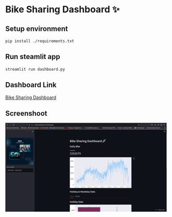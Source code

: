# Bike Sharing Dashboard ✨

## Setup environment

```
pip install ./requirements.txt
```

## Run steamlit app

```
streamlit run dashboard.py
```

## Dashboard Link

[Bike Sharing Dashboard](https://bike-dashboard.streamlit.app/)

## Screenshoot

![Dashboard](./Screenshoot.png)
